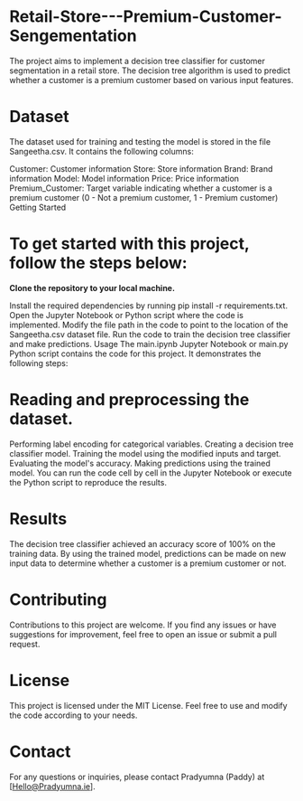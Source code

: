 # Retail-Store---Premium-Customer-Sengementation
The project aims to implement a decision tree classifier for customer segmentation in a retail store. The decision tree algorithm is used to predict whether a customer is a premium customer based on various input features.

# Dataset
The dataset used for training and testing the model is stored in the file Sangeetha.csv. It contains the following columns:

Customer: Customer information
Store: Store information
Brand: Brand information
Model: Model information
Price: Price information
Premium_Customer: Target variable indicating whether a customer is a premium customer (0 - Not a premium customer, 1 - Premium customer)
Getting Started

# To get started with this project, follow the steps below:

**Clone the repository to your local machine.**

Install the required dependencies by running pip install -r requirements.txt.
Open the Jupyter Notebook or Python script where the code is implemented.
Modify the file path in the code to point to the location of the Sangeetha.csv dataset file.
Run the code to train the decision tree classifier and make predictions.
Usage
The main.ipynb Jupyter Notebook or main.py Python script contains the code for this project. It demonstrates the following steps:

#  **Reading and preprocessing the dataset.**
Performing label encoding for categorical variables.
Creating a decision tree classifier model.
Training the model using the modified inputs and target.
Evaluating the model's accuracy.
Making predictions using the trained model.
You can run the code cell by cell in the Jupyter Notebook or execute the Python script to reproduce the results.

# Results
The decision tree classifier achieved an accuracy score of 100% on the training data. By using the trained model, predictions can be made on new input data to determine whether a customer is a premium customer or not.

# Contributing
Contributions to this project are welcome. If you find any issues or have suggestions for improvement, feel free to open an issue or submit a pull request.

# License
This project is licensed under the MIT License. Feel free to use and modify the code according to your needs.

# Contact
For any questions or inquiries, please contact Pradyumna (Paddy) at [Hello@Pradyumna.ie].
